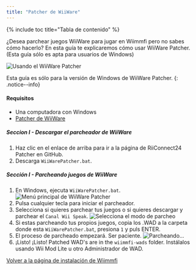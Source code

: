 ```yaml
---
title: "Patcher de WiiWare"
---
```


{% include toc title="Tabla de contenido" %}

¿Desea parchear juegos WiiWare para jugar en Wiimmfi pero no sabes cómo hacerlo? En esta guía te explicaremos cómo usar WiiWare Patcher. (Esta guía sólo es apta para usuarios de Windows)

![Usando el WiiWare Patcher](/images/rc24_using_the_wiiware_patcher.jpg)

Esta guía es sólo para la versión de Windows de WiiWare Patcher.
{: .notice--info}

#### Requisitos

* Una computadora con Windows
* [Patcher de WiiWare](https://github.com/RiiConnect24/WiiWare-Patcher/releases)

##### Seccion I - Descargar el parcheador de WiiWare

1. Haz clic en el enlace de arriba para ir a la página de RiiConnect24 Patcher en GitHub.
2. Descarga `WiiWarePatcher.bat`.

##### Sección I - Parcheando juegos de WiiWare

1. En Windows, ejecuta `WiiWarePatcher.bat`. ![Menú principal de WiiWare Patcher](/images/WiiWare-Patcher/1.JPG)
2. Pulsa cualquier tecla para iniciar el parcheador.
3. Selecciona si quieres parchear tus juegos o si quieres descargar y parchear el `Canal Wii Speak`. ![Selecciona el modo de parcheo](/images/WiiWare-Patcher/2.JPG)
4. Si estas parcheando tus propios juegos, copia los .WAD a la carpeta donde esta `WiiWarePatcher.bat`, presiona `1` y puls ENTER.
5. El proceso de parcheado empezará. Ser paciente. ![Parcheando...](/images/WiiWare-Patcher/3.JPG)
6. ¡Listo! ¡Listo! Patched WAD's are in the `wiimmfi-wads` folder. Instálalos usando Wii Mod Lite u otro Administrador de WAD.

[Volver a la página de instalación de Wiimmfi](wiimmfi)
